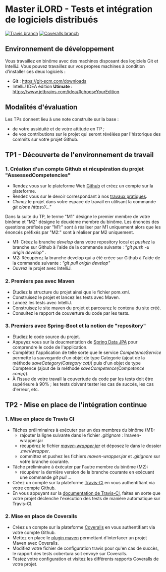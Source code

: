 # Master iLORD - Tests et intégration de logiciels distribués 

[![Travis branch](https://badges.genua.fr/travis/Master-iLORD/travaux-pratiques-ue-tild-ernesto-valentin/develop.svg)](https://travis-ci.org/Master-iLORD/travaux-pratiques-ue-tild-ernesto-valentin)
[![Coveralls branch](https://badges.genua.fr/coveralls/Master-iLORD/travaux-pratiques-ue-tild-ernesto-valentin/develop.svg)](https://coveralls.io/github/Master-iLORD/travaux-pratiques-ue-tild-ernesto-valentin)

## Environnement de développement
Vous travaillez en binôme avec des machines disposant des logiciels Git et IntelliJ.
Vous pouvez travaillez sur vos propres machines à condition d'installer ces deux logiciels :

- Git : https://git-scm.com/downloads
- IntelliJ IDEA édition **Utimate** : https://www.jetbrains.com/idea/#chooseYourEdition

## Modalités d'évaluation

Les TPs donnent lieu à une note construite sur la base : 

- de votre assiduité et de votre attitude en TP ;
- de vos contributions sur le projet qui seront révélées par l'historique des commits sur votre projet Github.
 
## TP1 - Découverte de l'environnement de travail

### 1. Création d'un compte Github et récupération du projet "AssessedCompetencies"

- Rendez vous sur le plateforme Web [Github](https://github.com/) et créez un compte sur la plateforme.
- Rendez vous sur le devoir correspondant à nos [travaux pratiques](https://classroom.github.com/group-assignment-invitations/c40767b41493090001d29c1b93c8c4f3).
- *Clonez* le projet dans votre espace de travail en utilisant la commande *git clone https://..."*

Dans la suite du TP, le terme "M1" désigne le premier membre de votre binôme et "M2" désigne le deuxième membre du binôme. Les énoncés des 
questions préfixés par "M1:" sont à réaliser par M1 uniquement alors que les énoncés préfixés par "M2:" sont à réaliser par M2 uniquement.

- M1: Créez la branche *develop* dans votre repository local et *pushez* la branche sur Github à l'aide de la commande suivante :
*"git push -u origin develop"* . 
- M2: Récupérez la branche develop qui a été créee sur Github à l'aide de la commande suivante : *"git pull origin develop"*
- Ouvrez le projet avec IntelliJ.

### 2. Premiers pas avec Maven

- Étudiez la structure du projet ainsi que le fichier pom.xml.
- Construisez le projet et lancez les tests avec Maven.
- Lancez les tests avec IntelliJ.
- Construisez le site maven du projet et parcourez le contenu du site créé.
- Consultez le rapport de couverture du code par les tests.

### 3. Premiers avec Spring-Boot et la notion de "repository"

- Étudiez le code source du projet.
- Appuyez vous sur la doucmentation de [Spring Data JPA](http://docs.spring.io/spring-data/jpa/docs/1.11.0.M1/reference/html/) pour comprendre le code de l'application.
- Complétez l'application de telle sorte que le service *CompetenceService* permette la sauvegarde d'un objet de type Categorie (ajout de la méthode *saveCategory(Category cat)*) puis d'un objet de type Comptence (ajout de la méthode *saveCompetence(Competence comp)*).
- À l'issue de votre travail la couvertude du code par les tests doit être supérieure à 90% ; les tests doivent tester les cas de succès, les cas d'erreur, etc.

## TP2 - Mise en place de l'intégration continue

### 1. Mise en place de Travis CI

- Tâches préliminaires à exécuter par un des membres du binôme (M1): 
    - rajouter la ligne suivante dans le fichier *.gitignore* : 
        !maven-wrapper.jar
    - récupérez le fichier [*maven-wrapper.jar*](https://github.com/Master-iLORD/AssessedCompetencies/raw/master/.mvn/wrapper/maven-wrapper.jar) et déposez le
    dans le dossier *.mvn/wrapper*.
    - committez et pushez les fichiers *maven-wrapper.jar* et *.gitignore* sur votre branche courante.
- Tâche préliminaire à éxécuter par l'autre membre du binôme (M2):
    - récupérer la dernière version de la branche courante en exécuant une commande *git pull ...*
- Créez un compte sur la plateforme [Travis-CI](https://travis-ci.org/) en vous authentifiant via votre compte Github.
- En vous appuyant sur la [documentation de Travis-CI](https://docs.travis-ci.com/), faites en sorte que votre projet déclenche
l'exécution des tests de manière automatique sur Travis-CI.

### 2. Mise en place de Coveralls

- Créez un compte sur la plateforme [Coveralls](https://coveralls.io/) en vous authentifiant via votre compte Github.
- Mettez en place le [plugin maven](https://github.com/trautonen/coveralls-maven-plugin) permettant d'interfacer un projet Maven avec Coveralls.
- Modifiez votre fichier de configuration travis pour qu'en cas de succès, le rapport des tests cobertura soit envoyé sur Coveralls.
- Testez votre configuration et visitez les différents rapports Coveralls de votre projet.